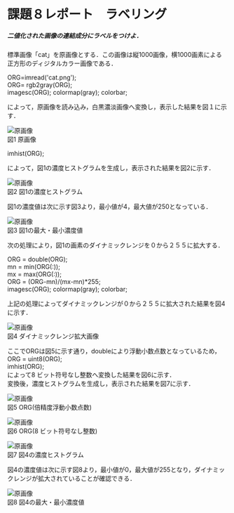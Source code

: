 # 課題８レポート　ラベリング
##### 二値化された画像の連結成分にラベルをつけよ．
標準画像「cat」を原画像とする．この画像は縦1000画像，横1000画素による正方形のディジタルカラー画像である．

ORG=imread('cat.png');  
ORG= rgb2gray(ORG);  
imagesc(ORG); colormap(gray); colorbar;

によって，原画像を読み込み，白黒濃淡画像へ変換し，表示した結果を図１に示す．

![原画像](https://github.com/ReoOgawa/Image-processing-Report/blob/master/Image/Report-07/01.png?raw=true)  
図1 原画像

imhist(ORG);  

によって，図1の濃度ヒストグラムを生成し，表示された結果を図2に示す．

![原画像](https://github.com/ReoOgawa/Image-processing-Report/blob/master/Image/Report-07/02.png?raw=true)  
図2 図1の濃度ヒストグラム

図1の濃度値は次に示す図3より，最小値が4，最大値が250となっている．

![原画像](https://github.com/ReoOgawa/Image-processing-Report/blob/master/Image/Report-07/001.PNG?raw=true)  
図3 図1の最大・最小濃度値

次の処理により，図1の画素のダイナミックレンジを０から２５５に拡大する．  

ORG = double(ORG);  
mn = min(ORG(:));  
mx = max(ORG(:));  
ORG = (ORG-mn)/(mx-mn)*255;  
imagesc(ORG); colormap(gray); colorbar;  

上記の処理によってダイナミックレンジが０から２５５に拡大された結果を図4に示す．

![原画像](https://github.com/ReoOgawa/Image-processing-Report/blob/master/Image/Report-07/03.png?raw=true)  
図4 ダイナミックレンジ拡大画像

ここでORGは図5に示す通り，doubleにより浮動小数点数となっているため，  
ORG = uint8(ORG);  
imhist(ORG);  
によって8 ビット符号なし整数へ変換した結果を図6に示す．  
変換後，濃度ヒストグラムを生成し，表示された結果を図7に示す．

![原画像](https://github.com/ReoOgawa/Image-processing-Report/blob/master/Image/Report-07/double-org.png?raw=true)  
図5 ORG(倍精度浮動小数点数)

![原画像](https://github.com/ReoOgawa/Image-processing-Report/blob/master/Image/Report-07/uint-org.png?raw=true)  
図6 ORG(8 ビット符号なし整数)

![原画像](https://github.com/ReoOgawa/Image-processing-Report/blob/master/Image/Report-07/04.png?raw=true)  
図7 図4の濃度ヒストグラム

図4の濃度値は次に示す図8より，最小値が0，最大値が255となり，ダイナミックレンジが拡大されていることが確認できる．

![原画像](https://github.com/ReoOgawa/Image-processing-Report/blob/master/Image/Report-07/002.PNG?raw=true)  
図8 図4の最大・最小濃度値
